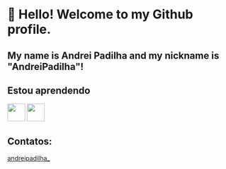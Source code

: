 # 👋 Hello! Welcome to my Github profile.
## My name is Andrei Padilha and my nickname is "AndreiPadilha"!

## Estou aprendendo

<img src="https://cdn.jsdelivr.net/gh/devicons/devicon/icons/java/java-original.svg" width="40" height="40"/> <img src="https://cdn.jsdelivr.net/gh/devicons/devicon/icons/linux/linux-original.svg" width="40" height="40"/>

## Contatos:

<div>
<a href= "https://www.instagram.com/andreipadilha_/" <a>andreipadilha_</a>
